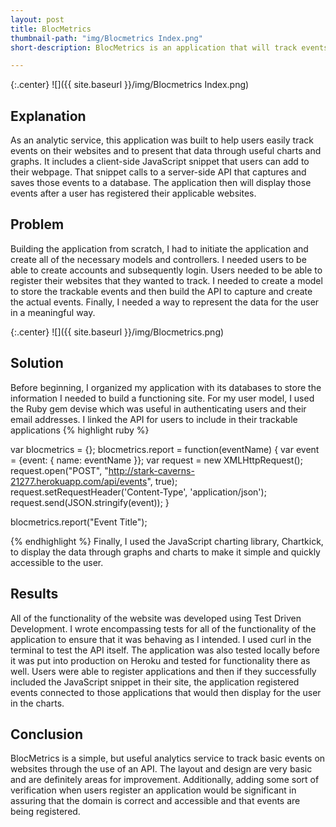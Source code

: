 ```yaml
---
layout: post
title: BlocMetrics
thumbnail-path: "img/Blocmetrics Index.png"
short-description: BlocMetrics is an application that will track events on websites as an analytics service.

---
```


{:.center}
![]({{ site.baseurl }}/img/Blocmetrics Index.png)

## Explanation

As an analytic service, this application was built to help users easily track events on their websites and to present that data through useful charts and graphs. It includes a client-side JavaScript snippet that users can add to their webpage. That snippet calls to a server-side API that captures and saves those events to a database. The application then will display those events after a user has registered their applicable websites.

## Problem

Building the application from scratch, I had to initiate the application and create all of the necessary models and controllers. I needed users to be able to create accounts and subsequently login. Users needed to be able to register their websites that they wanted to track. I needed to create a model to store the trackable events and then build the API to capture and create the actual events. Finally, I needed a way to represent the data for the user in a meaningful way.

{:.center}
![]({{ site.baseurl }}/img/Blocmetrics.png)

## Solution

Before beginning, I organized my application with its databases to store the information I needed to build a functioning site. For my user model, I used the Ruby gem devise which was useful in authenticating users and their email addresses. I linked the API for users to include in their trackable applications
{% highlight ruby %}

var blocmetrics = {};
  blocmetrics.report = function(eventName) {
   var event = {event: { name: eventName }};
   var request = new XMLHttpRequest();
   request.open("POST", "http://stark-caverns-21277.herokuapp.com/api/events", true);
   request.setRequestHeader('Content-Type', 'application/json');
   request.send(JSON.stringify(event));
 }

 blocmetrics.report("Event Title");

{% endhighlight %}
Finally, I used the JavaScript charting library, Chartkick, to display the data through graphs and charts to make it simple and quickly accessible to the user.


## Results

All of the functionality of the website was developed using Test Driven Development. I wrote encompassing tests for all of the functionality of the application to ensure that it was behaving as I intended. I used curl in the terminal to test the API itself. The application was also tested locally before it was put into production on Heroku and tested for functionality there as well. Users were able to register applications and then if they successfully included the JavaScript snippet in their site, the application registered events connected to those applications that would then display for the user in the charts.


## Conclusion

BlocMetrics is a simple, but useful analytics service to track basic events on websites through the use of an API. The layout and design are very basic and are definitely areas for improvement. Additionally, adding some sort of verification when users register an application would be significant in assuring that the domain is correct and accessible and that events are being registered.
